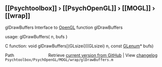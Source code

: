 ## [[Psychtoolbox]] &#8250; [[PsychOpenGL]] &#8250; [[MOGL]] &#8250; [[wrap]]

glDrawBuffers  Interface to [OpenGL](OpenGL) function glDrawBuffers  
  
usage:  glDrawBuffers( n, bufs )  
  
C function:  void glDrawBuffers[(GLsizei]((GLsizei) n, const [GLenum](GLenum)\* bufs)  




<div class="code_header" style="text-align:right;">
  <span style="float:left;">Path&nbsp;&nbsp;</span> <span class="counter">Retrieve <a href=
  "https://raw.github.com/Psychtoolbox-3/Psychtoolbox-3/beta/Psychtoolbox/PsychOpenGL/MOGL/wrap/glDrawBuffers.m">current version from GitHub</a> | View <a href=
  "https://github.com/Psychtoolbox-3/Psychtoolbox-3/commits/beta/Psychtoolbox/PsychOpenGL/MOGL/wrap/glDrawBuffers.m">changelog</a></span>
</div>
<div class="code">
  <code>Psychtoolbox/PsychOpenGL/MOGL/wrap/glDrawBuffers.m</code>
</div>


